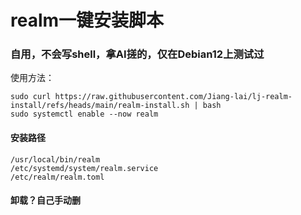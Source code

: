 # realm一键安装脚本
### 自用，不会写shell，拿AI搓的，仅在Debian12上测试过
使用方法：
```
sudo curl https://raw.githubusercontent.com/Jiang-lai/lj-realm-install/refs/heads/main/realm-install.sh | bash
sudo systemctl enable --now realm 
```


#### 安装路径
```
/usr/local/bin/realm
/etc/systemd/system/realm.service
/etc/realm/realm.toml
```
#### 卸载？自己手动删
